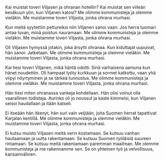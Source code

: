 Kai muistat toveri Viljasen&#32;ja ohranan hotellin?
Kai muistat sen&#32;viileän kesäkuun yön,&#32;kun Viljanen katosi?
Me olimme kommunisteja&#32;ja olemme vieläkin.
Me muistamme toveri Viljasta,&#32;jonka ohrana murhasi.

Kun meitä syytettiin pettureiksi&#32;niin Viljanen sanoi vaan:
Jos herra tuomari&#32;antaa luvan,&#32;minä poistun nauramaan.
Me olimme kommunisteja&#32;ja olemme vieläkin.
Me muistamme toveri Viljasta,&#32;jonka ohrana murhasi.

Oli Viljasen hymyssä jotakin,&#32;joka ärsytti ohranaa.
Kun kiduttajat uupuivat,&#32;hän sanoi: Jatketaan.
Me olimme kommunisteja&#32;ja olemme vieläkin.
Me muistamme toveri Viljasta,&#32;jonka ohrana murhasi.

Kai tiesi toveri Viljanen,&#32;mikä häntä odotti.
Sinä varhaisena aamuna&#32;kun hänet noudettiin.
Oli hampaat lyöty kurkkuun&#32;ja sormet katkottu,
vaan yhä viipyi nöyrtyminen&#32;ja se tärkeä tunnustus.
Me olimme kommunisteja&#32;ja olemme vieläkin.
Me muistamme toveri Viljasta,&#32;jonka ohrana murhasi.

Hän tiesi miten ohranassa&#32;vankeja kohdellaan.
Hän olisi voinut olla&#32;vaarallinen todistaja.
Aurinko oli jo noussut&#32;ja kaste kimmelsi,
kun Viljanen seisoi haudallaan&#32;ja itään katseli.

Ei itseään hän itkenyt,&#32;hän suri vain veljiään,
joita Suomen herrat tapattivat&#32;Karjalan kentillä.
Me olimme kommunisteja&#32;ja olemme vieläkin.
Me muistamme toveri Viljasta,&#32;jonka ohrana murhasi.

Ei kutsu muisto Viljasen&#32;meitä verin kostamaan.
Se kutsuu vanhan hautaamaan&#32;ja uutta rakentamaan.
Se kutsuu Suomen työläisiä&#32;suureen rintamaan.
Se kutsuu meitä rakentamaan&#32;paremman maailman.
Me olemme kommunisteja&#32;ja me rakennamme sen.
Se on yhteinen työ&#32;ja velvollisuus,&#32;kansainvälinen.
